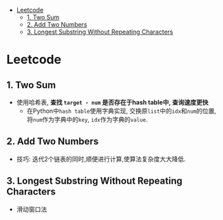 - [Leetcode](#leetcode)
  - [1. Two Sum](#1-two-sum)
  - [2. Add Two Numbers](#2-add-two-numbers)
  - [3. Longest Substring Without Repeating Characters](#3-longest-substring-without-repeating-characters)
# Leetcode

## 1. Two Sum

- 使用哈希表,  **查找 `target - num` 是否存在于hash table中, 查询速度更快** 
  - 在Python中`hash table`使用字典实现, 交换原`list`中的`idx`和`num`的位置, 将`num`作为字典中的`key`, `idx`作为字典的`value`.

## 2. Add Two Numbers

- 技巧: 迭代2个链表的同时,顺便进行计算,使算法复杂度大大降低.

## 3. Longest Substring Without Repeating Characters

- 滑动窗口法